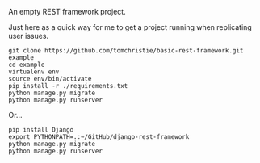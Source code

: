 An empty REST framework project.

Just here as a quick way for me to get a project running when replicating user issues.

    git clone https://github.com/tomchristie/basic-rest-framework.git example
    cd example
    virtualenv env
    source env/bin/activate
    pip install -r ./requirements.txt
    python manage.py migrate
    python manage.py runserver

Or...

    pip install Django
    export PYTHONPATH=.:~/GitHub/django-rest-framework
    python manage.py migrate
    python manage.py runserver

